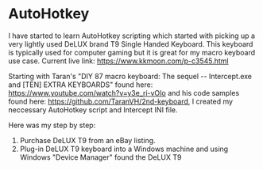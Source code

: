 # AutoHotkey
I have started to learn AutoHotkey scripting which started with picking up a very lightly used DeLUX brand T9 Single Handed Keyboard. This keyboard is typically used for computer gaming but it is great for my macro keyboard use case. Current live link: https://www.kkmoon.com/p-c3545.html

Starting with Taran's "DIY 87 macro keyboard: The sequel -- Intercept.exe and [TEN] EXTRA KEYBOARDS" found here: https://www.youtube.com/watch?v=y3e_ri-vOIo and his code samples found here: https://github.com/TaranVH/2nd-keyboard, I created my neccessary AutoHotkey script and Intercept INI file.

Here was my step by step:
1. Purchase DeLUX T9 from an eBay listing.
2. Plug-in DeLUX T9 keyboard into a Windows machine and using Windows "Device Manager" found the DeLUX T9 
